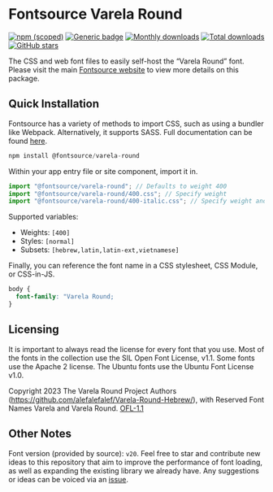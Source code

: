 # Fontsource Varela Round

[![npm (scoped)](https://img.shields.io/npm/v/@fontsource/varela-round?color=brightgreen)](https://www.npmjs.com/package/@fontsource/varela-round) [![Generic badge](https://img.shields.io/badge/fontsource-passing-brightgreen)](https://github.com/fontsource/fontsource) [![Monthly downloads](https://badgen.net/npm/dm/@fontsource/varela-round)](https://github.com/fontsource/fontsource) [![Total downloads](https://badgen.net/npm/dt/@fontsource/varela-round)](https://github.com/fontsource/fontsource) [![GitHub stars](https://img.shields.io/github/stars/fontsource/fontsource.svg?style=social&label=Star)](https://github.com/fontsource/fontsource/stargazers)

The CSS and web font files to easily self-host the “Varela Round” font. Please visit the main [Fontsource website](https://fontsource.org/fonts/varela-round) to view more details on this package.

## Quick Installation

Fontsource has a variety of methods to import CSS, such as using a bundler like Webpack. Alternatively, it supports SASS. Full documentation can be found [here](https://beta.fontsource.org/docs/getting-started/introduction).

```javascript
npm install @fontsource/varela-round
```

Within your app entry file or site component, import it in.

```javascript
import "@fontsource/varela-round"; // Defaults to weight 400
import "@fontsource/varela-round/400.css"; // Specify weight
import "@fontsource/varela-round/400-italic.css"; // Specify weight and style

```

Supported variables:
- Weights: `[400]`
- Styles: `[normal]`
- Subsets: `[hebrew,latin,latin-ext,vietnamese]`

Finally, you can reference the font name in a CSS stylesheet, CSS Module, or CSS-in-JS.

```css
body {
  font-family: "Varela Round;
}
```

## Licensing
It is important to always read the license for every font that you use.
Most of the fonts in the collection use the SIL Open Font License, v1.1. Some fonts use the Apache 2 license. The Ubuntu fonts use the Ubuntu Font License v1.0.

Copyright 2023 The Varela Round Project Authors (https://github.com/alefalefalef/Varela-Round-Hebrew/), with Reserved Font Names Varela and Varela Round.
[OFL-1.1](http://scripts.sil.org/OFL)

## Other Notes
Font version (provided by source): `v20`.
Feel free to star and contribute new ideas to this repository that aim to improve the performance of font loading, as well as expanding the existing library we already have. Any suggestions or ideas can be voiced via an [issue](https://github.com/fontsource/fontsource/issues).